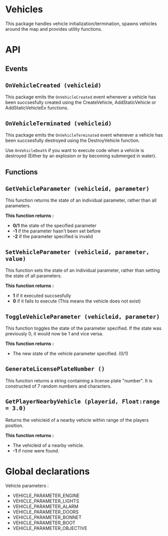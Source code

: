 # Vehicles

This package handles vehicle initialization/termination, spawns vehicles around the
map and provides utility functions.

# API

## Events

## `OnVehicleCreated (vehicleid)`

This package emits the `OnVehicleCreated` event whenever a vehicle has been
succsesfully created using the CreateVehicle, AddStaticVehicle or
AddStaticVehicleEx functions.

## `OnVehicleTerminated (vehicleid)`

This package emits the `OnVehicleTerminated` event whenever a vehicle has been
succsesfully destroyed using the DestroyVehicle function.

Use `OnVehicleDeath` if you want to execute code when a vehicle is destroyed
(Either by an explosion or by becoming submerged in water).

## Functions

## `GetVehicleParameter (vehicleid, parameter)`

This function returns the state of an individual parameter, rather than
all parameters.

**This function returns :**
* **0/1** the state of the specified parameter
* **-1** if the parameter hasn't been set before
* **-2** if the parameter specified is invalid

## `SetVehicleParameter (vehicleid, parameter, value)`

This function sets the state of an individual parameter, rather than
setting the state of all parameters.

**This function returns :**
* **1** if it executed succsesfully
* **0** if it fails to execute (This means the vehicle does not exist)

## `ToggleVehicleParameter (vehicleid, parameter)`

This function toggles the state of the parameter specified. If the state was
previously 0, it would now be 1 and vice versa.

**This function returns :**
* The new state of the vehicle parameter specified. (0/1)

## `GenerateLicensePlateNumber ()`

This function returns a string containing a license plate "number". It is
constructed of 7 random numbers and characters.

## `GetPlayerNearbyVehicle (playerid, Float:range = 3.0)`

Returns the vehicleid of a nearby vehicle within range of the players position.

**This function returns :**
* The vehicleid of a nearby vehicle.
* **-1** if none were found.

# Global declarations

Vehicle parameters :
* VEHICLE_PARAMETER_ENGINE
* VEHICLE_PARAMETER_LIGHTS
* VEHICLE_PARAMETER_ALARM
* VEHICLE_PARAMETER_DOORS
* VEHICLE_PARAMETER_BONNET
* VEHICLE_PARAMETER_BOOT
* VEHICLE_PARAMETER_OBJECTIVE